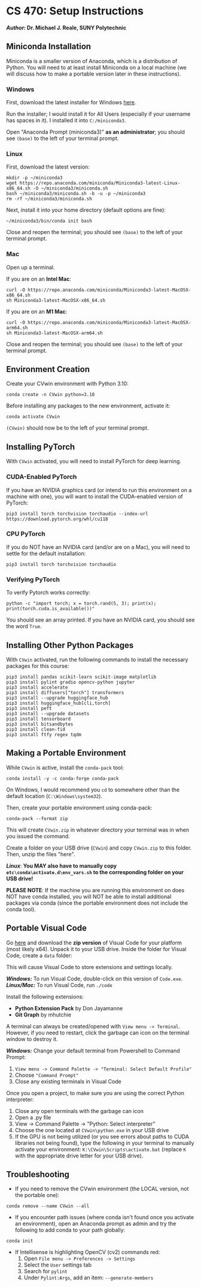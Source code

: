 # CS 470: Setup Instructions
***Author:* Dr. Michael J. Reale, SUNY Polytechnic**

## Miniconda Installation

Miniconda is a smaller version of Anaconda, which is a distribution of Python.  You will need to at least install Miniconda on a local machine (we will discuss how to make a portable version later in these instructions).

### Windows

First, download the latest installer for Windows [here](https://docs.conda.io/projects/miniconda/en/latest/).

Run the installer; I would install it for All Users (especially if your username has spaces in it).  I installed it into ```C:/miniconda3```.

Open "Anaconda Prompt (miniconda3)" **as an administrator**; you should see ```(base)``` to the left of your terminal prompt.

### Linux

First, download the latest version:
```
mkdir -p ~/miniconda3
wget https://repo.anaconda.com/miniconda/Miniconda3-latest-Linux-x86_64.sh -O ~/miniconda3/miniconda.sh
bash ~/miniconda3/miniconda.sh -b -u -p ~/miniconda3
rm -rf ~/miniconda3/miniconda.sh
```

Next, install it into your home directory (default options are fine):
```
~/miniconda3/bin/conda init bash
```

Close and reopen the terminal; you should see ```(base)``` to the left of your terminal prompt.

### Mac
Open up a terminal.

If you are on an **Intel Mac**:
```
curl -O https://repo.anaconda.com/miniconda/Miniconda3-latest-MacOSX-x86_64.sh
sh Miniconda3-latest-MacOSX-x86_64.sh
```
If you are on an **M1 Mac**:
```
curl -O https://repo.anaconda.com/miniconda/Miniconda3-latest-MacOSX-arm64.sh
sh Miniconda3-latest-MacOSX-arm64.sh
```
Close and reopen the terminal; you should see ```(base)``` to the left of your terminal prompt.

## Environment Creation
Create your CVwin environment with Python 3.10:
```
conda create -n CVwin python=3.10
```

Before installing any packages to the new environment, activate it:
```
conda activate CVwin
```

```(CVwin)``` should now be to the left of your terminal prompt.

## Installing PyTorch
With ```CVwin``` activated, you will need to install PyTorch for deep learning.  

### CUDA-Enabled PyTorch
If you have an NVIDIA graphics card (or intend to run this environment on a machine with one), you will want to install the CUDA-enabled version of PyTorch:

```
pip3 install torch torchvision torchaudio --index-url https://download.pytorch.org/whl/cu118
```

### CPU PyTorch
If you do NOT have an NVIDIA card (and/or are on a Mac), you will need to settle for the default installation:

```
pip3 install torch torchvision torchaudio
```

### Verifying PyTorch
To verify Pytorch works correctly:
```
python -c "import torch; x = torch.rand(5, 3); print(x); print(torch.cuda.is_available())"
```
You should see an array printed.  If you have an NVIDIA card, you should see the word ```True```.

## Installing Other Python Packages
With ```CVwin``` activated, run the following commands to install the necessary packages for this course:
```
pip3 install pandas scikit-learn scikit-image matplotlib 
pip3 install pylint gradio opencv-python jupyter
pip3 install accelerate 
pip3 install diffusers["torch"] transformers 
pip3 install --upgrade huggingface_hub
pip3 install huggingface_hub[cli,torch]
pip3 install peft
pip3 install --upgrade datasets
pip3 install tensorboard
pip3 install bitsandbytes
pip3 install clean-fid
pip3 install ftfy regex tqdm
```

## Making a Portable Environment

While ```CVwin``` is active, install the ```conda-pack``` tool:
```
conda install -y -c conda-forge conda-pack
```

On Windows, I would recommend you ```cd``` to somewhere other than the default location (```C:\Windows\system32```).

Then, create your portable environment using conda-pack:
```
conda-pack --format zip
```
This will create ```CVwin.zip``` in whatever directory your terminal was in when you issued the command.

Create a folder on your USB drive (```CVwin```) and copy ```CVwin.zip``` to this folder.  Then, unzip the files "here".

***Linux***: **You MAY also have to manually copy ```etc\conda\activate.d\env_vars.sh``` to the corresponding folder on your USB drive!**

**PLEASE NOTE**: If the machine you are running this environment on does NOT have conda installed, you will NOT be able to install additional packages via conda (since the portable environment does not include the conda tool).

## Portable Visual Code
Go [here](https://code.visualstudio.com/?wt.mc_id=vscom_downloads#alt-downloads) and download the **zip version** of Visual Code for your platform (most likely x64).
Unpack it to your USB drive.  Inside the folder for Visual Code, create a ```data``` folder:

This will cause Visual Code to store extensions and settings locally.

***Windows:*** To run Visual Code, double-click on this version of ```Code.exe```.
***Linux/Mac:*** To run Visual Code, run ```./code```

Install the following extensions:
- **Python Extension Pack** by Don Jayamanne
- **Git Graph** by mhutchie

A terminal can always be created/opened with ```View menu -> Terminal```.  However, if you need to restart, click the garbage can icon on the terminal window to destroy it.

***Windows:*** Change your default terminal from Powershell to Command Prompt:
1. ```View menu -> Command Palette -> "Terminal: Select Default Profile"```
2. Choose ```"Command Prompt"```
3. Close any existing terminals in Visual Code

Once you open a project, to make sure you are using the correct Python interpreter:
1. Close any open terminals with the garbage can icon
2. Open a .py file
3. View -> Command Palette -> "Python: Select interpreter"
4. Choose the one located at ```CVwin\python.exe``` in your USB drive
5. If the GPU is not being utilized (or you see errors about paths to CUDA libraries not being found), type the following in your terminal to manually activate your environment: ```K:\CVwin\Scripts\activate.bat``` (replace ```K``` with the appropriate drive letter for your USB drive).

## Troubleshooting

* If you need to remove the CVwin environment (the LOCAL version, not the portable one):
```
conda remove --name CVwin --all
```

* If you encounter path issues (where conda isn't found once you activate an environment), open an Anaconda prompt as admin and try the following to add conda to your path globally: 
```
conda init
```

* If Intellisense is highlighting OpenCV (cv2) commands red:
    1. Open ```File menu -> Preferences -> Settings```
    2. Select the ```User``` settings tab
    3. Search for ```pylint```
    4. Under ```Pylint:Args```, add an item: ```--generate-members```

